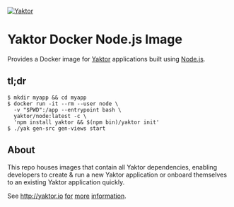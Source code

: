 [![Yaktor](http://docs.yaktor.io/images/logo-with-text.png)](http://yaktor.io)

# Yaktor Docker Node.js Image

Provides a Docker image for [Yaktor](https://yaktor.io) applications built using [Node.js](http://nodejs.org).

## tl;dr

```
$ mkdir myapp && cd myapp
$ docker run -it --rm --user node \
  -v "$PWD":/app --entrypoint bash \
  yaktor/node:latest -c \
  'npm install yaktor && $(npm bin)/yaktor init'
$ ./yak gen-src gen-views start
```

## About

This repo houses images that contain all Yaktor dependencies, enabling developers to create & run a new Yaktor application or onboard themselves to an existing Yaktor application quickly.

See http://yaktor.io [for](http://docs.yaktor.io) [more](http://docs.yaktor.io/reference/index.html#tl-dr-using-node-js) [information](http://docs.yaktor.io/reference/index.html#introducing-yaktor).
